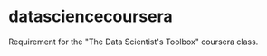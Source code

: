 datasciencecoursera
===================
Requirement for the "The Data Scientist's Toolbox" coursera class.
